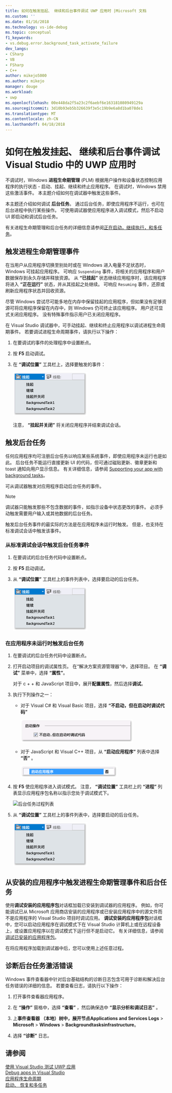 ```yaml
---
title: 如何在触发挂起、 继续和后台事件调试 UWP 应用时 |Microsoft 文档
ms.custom: ''
ms.date: 01/16/2018
ms.technology: vs-ide-debug
ms.topic: conceptual
f1_keywords:
- vs.debug.error.background_task_activate_failure
dev_langs:
- CSharp
- VB
- FSharp
- C++
author: mikejo5000
ms.author: mikejo
manager: douge
ms.workload:
- uwp
ms.openlocfilehash: 00e448da2f5a23c2f6aebf6e163181080949129a
ms.sourcegitcommit: 3d10b93eb5b326639f3e5c19b9e6a8d1ba078de1
ms.translationtype: MT
ms.contentlocale: zh-CN
ms.lasthandoff: 04/18/2018
---
```

# <a name="how-to-trigger-suspend-resume-and-background-events-while-debugging-uwp-apps-in-visual-studio"></a>如何在触发挂起、 继续和后台事件调试 Visual Studio 中的 UWP 应用时
不调试时，Windows **进程生命期管理** (PLM) 根据用户操作和设备状态控制应用程序的执行状态 - 启动、挂起、继续和终止应用程序。 在调试时，Windows 禁用这些激活事件。 本主题介绍如何在调试器中触发这些事件。  
  
 本主题还介绍如何调试 **后台任务**。 通过后台任务，即使应用程序不运行，也可在后台进程中执行某些操作。 可使用调试器使应用程序进入调试模式，然后不启动 UI 即启动和调试后台任务。  
  
 有关进程生命期管理和后台任务的详细信息请参阅[正在启动，继续执行，和多任务](/windows/uwp/launch-resume/index)。  
  
##  <a name="BKMK_Trigger_Process_Lifecycle_Management_events"></a> 触发进程生命期管理事件  
 在当用户从应用程序切换至别处时或在 Windows 进入电量不足状态时，Windows 可挂起应用程序。 可响应 `Suspending` 事件，将相关的应用程序和用户数据保存到永久存储并释放资源。 从 **“已挂起”** 状态继续应用程序时，该应用程序将进入 **“正在运行”** 状态，并从其挂起之处继续。 可响应 `Resuming` 事件，还原或刷新应用程序状态并回收资源。  
  
 尽管 Windows 尝试尽可能多地在内存中保留挂起的应用程序，但如果没有足够资源可将应用程序保留在内存中，则 Windows 仍可终止该应用程序。 用户还可显式关闭应用程序。 没有特殊事件指示用户已关闭应用程序。  
  
 在 Visual Studio 调试器中，可手动挂起、继续和终止应用程序以调试进程生命周期事件。 若要调试进程生命周期事件，请执行以下操作：  
  
1.  在要调试的事件的处理程序中设置断点。  
  
2.  按 **F5** 启动调试。  
  
3.  在 **“调试位置”** 工具栏上，选择要触发的事件：  
  
     ![挂起、 继续、 终止和后台任务](../debugger/media/dbg_suspendresumebackground.png "DBG_SuspendResumeBackground")  
  
     注意， **“挂起并关闭”** 将关闭应用程序并结束调试会话。  
  
##  <a name="BKMK_Trigger_background_tasks"></a> 触发后台任务  
 任何应用程序均可注册后台任务以响应某些系统事件，即使应用程序未运行也是如此。 后台任务不能运行直接更新 UI 的代码，但可通过磁贴更新、徽章更新和 toast 通知向用户显示信息。 有关详细信息，请参阅 [Supporting your app with background tasks](http://msdn.microsoft.com/en-us/4c7bb148-eb1f-4640-865e-41f627a46e8e)。  
  
 可从调试器触发对应用程序启动后台任务的事件。  
  
> [!NOTE]
>  调试器只能触发那些不包含数据的事件，如指示设备中状态更改的事件。 必须手动触发需要用户输入或其他数据的后台任务。  
  
 触发后台任务事件的最实际的方法是在应用程序未运行时触发。 但是，也支持在标准调试会话中触发该事件。  
  
###  <a name="BKMK_Trigger_a_background_task_event_from_a_standard_debug_session"></a> 从标准调试会话中触发后台任务事件  
  
1.  在要调试的后台任务代码中设置断点。  
  
2.  按 **F5** 启动调试。  
  
3.  从 **“调试位置”** 工具栏上的事件列表中，选择要启动的后台任务。  
  
     ![挂起、 继续、 终止和后台任务](../debugger/media/dbg_suspendresumebackground.png "DBG_SuspendResumeBackground")  
  
###  <a name="BKMK_Trigger_a_background_task_when_the_app_is_not_running"></a> 在应用程序未运行时触发后台任务  
  
1.  在要调试的后台任务代码中设置断点。  
  
2.  打开启动项目的调试属性页。 在“解决方案资源管理器”中，选择项目。 在 **“调试”** 菜单中，选择 **“属性”**。  
  
     对于 c + + 和 JavaScript 项目中，展开**配置属性**，然后选择**调试**。  
  
3.  执行下列操作之一：  
  
    -   对于 Visual C# 和 Visual Basic 项目，选择 **“不启动，但在启动时调试代码”**  
  
         ![C&#35;&#47;VB 调试启动应用程序属性](../debugger/media/dbg_csvb_dontlaunchapp.png "DBG_CsVb_DontLaunchApp")  
  
    -   对于 JavaScript 和 Visual C++ 项目，从 **“启动应用程序”** 列表中选择 **“否”** 。  
  
         ![C&#43;&#43;&#47;VB 启动应用程序调试属性](../debugger/media/dbg_cppjs_dontlaunchapp.png "DBG_CppJs_DontLaunchApp")  
  
4.  按 **F5** 使应用程序进入调试模式。 注意， **“调试位置”** 工具栏上的 **“进程”** 列表显示应用程序包名称以指示您处于调试模式下。  
  
     ![后台任务过程列表](../debugger/media/dbg_backgroundtask_processlist.png "DBG_BackgroundTask_ProcessList")  
  
5.  从 **“调试位置”** 工具栏上的事件列表中，选择要启动的后台任务。  
  
     ![挂起、 继续、 终止和后台任务](../debugger/media/dbg_suspendresumebackground.png "DBG_SuspendResumeBackground")  
  
##  <a name="BKMK_Trigger_Process_Lifetime_Management_events_and_background_tasks_from_an_installed_app"></a> 从安装的应用程序中触发进程生命期管理事件和后台任务  
 使用**调试安装的应用程序包**对话框加载已安装到调试器的应用程序。 例如，你可能调试已从 Microsoft 应用商店安装的应用程序或已安装应用程序中的源文件而不是应用程序的 Visual Studio 项目时调试应用。 **调试安装的应用程序包**对话框中，您可以启动应用程序在调试模式下在 Visual Studio 计算机上或在远程设备上，或设置应用程序以在调试模式下运行但不是启动它。 有关详细信息，请参阅[调试已安装的应用程序包](../debugger/debug-installed-app-package.md)。
  
 在将应用程序加载到调试器中后，您可以使用上述任意过程。  
  
##  <a name="BKMK_Diagnosing_background_task_activation_errors"></a> 诊断后台任务激活错误  
 Windows 事件查看器中针对后台基础结构的诊断日志包含可用于诊断和解决后台任务错误的详细的信息。 若要查看日志，请执行以下操作：  
  
1.  打开事件查看器应用程序。  
  
2.  在 **“操作”** 窗格中，选择 **“查看”** ，然后确保选中 **“显示分析和调试日志”** 。  
  
3.  上**事件查看器 （本地）**树中，展开节点**Applications and Services Logs** > **Microsoft** > **Windows**  >  **Backgroundtasksinfrastructure**。  
  
4.  选择 **“诊断”** 日志。  
  
## <a name="see-also"></a>请参阅  
 [使用 Visual Studio 测试 UWP 应用](../test/testing-store-apps-with-visual-studio.md)   
 [Debug apps in Visual Studio](../debugger/debug-store-apps-in-visual-studio.md)   
 [应用程序生命周期](/windows/uwp/launch-resume/app-lifecycle)   
 [启动、 恢复和多任务](/windows/uwp/launch-resume/index)